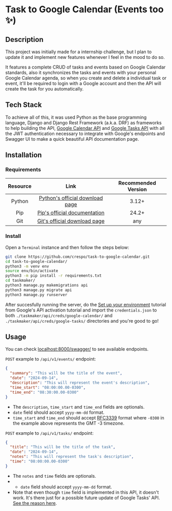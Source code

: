 # Task to Google Calendar (Events too ✨)
## Description
This project was initially made for a internship challenge, but I plan to update it and implement new features whenever I feel in the mood to do so.

It features a complete CRUD of tasks and events based on Google Calendar standards, also it synchronizes the tasks and events with your personal Google Calendar agenda, so when you create and delete a individual task or event, it'll be required to login with a Google account and then the API will create the task for you automatically.
## Tech Stack
To achieve all of this, it was used Python as the base programming language, Django and Django Rest Framework (a.k.a. DRF) as frameworks to help building the API, [Google Calendar API](https://developers.google.com/resources/api-libraries/documentation/calendar/v3/python/latest/index.html) and [Google Tasks API](https://developers.google.com/resources/api-libraries/documentation/tasks/v1/python/latest/index.html) with all the JWT authentication necessary to integrate with Google's endpoints and Swagger UI to make a quick beautiful API documentation page.
## Installation
### Requirements
| Resource | Link | Recommended Version |
| :------: | :--: | :-----: |
| Python | [Python's official download page](https://www.python.org/downloads/) | 3.12+ |
| Pip | [Pip's official documentation](https://pip.pypa.io/en/stable/installation/) | 24.2+ |
| Git | [Git's official download page](https://git-scm.com/downloads) | any |
### Install
Open a ```Terminal``` instance and then follow the steps below:
```bash
git clone https://github.com/crespo/task-to-google-calendar.git
cd task-to-google-calendar/
python3 -m venv env
source env/bin/activate
python3 -m pip install -r requirements.txt
cd taskmaker/
python3 manage.py makemigrations api
python3 manage.py migrate api
python3 manage.py runserver
```
After succesfully running the server, do the [Set up your environment](https://developers.google.com/calendar/api/quickstart/python#set-up-environment) tutorial from Google's API activation tutorial and import the ```credentials.json``` to both ```./taskmaker/api/creds/google-calendar/``` and ```./taskmaker/api/creds/google-tasks/``` directories and you're good to go!
## Usage
You can check [localhost:8000/swagger/](http://localhost:8000/swagger/) to see available endpoints.

```POST``` example to ```/api/v1/events/``` endpoint:
```json
{
  "summary": "This will be the title of the event",
  "date": "2024-09-14",
  "description": "This will represent the event's description",
  "time_start": "08:00:00.00-0300",
  "time_end": "08:30:00.00-0300"
}
```
- The ```description```, ```time_start``` and ```time_end``` fields are optionals.
- ```date``` field should accept ```yyyy-mm-dd``` format.
- ```time_start``` and ```time_end``` should accept [RFC3339](https://www.rfc-editor.org/rfc/rfc3339) format where ```-0300``` in the example above represents the GMT -3 timezone.

```POST``` example to ```/api/v1/tasks/``` endpoint:
```json
{
  "title": "This will be the title of the task",
  "date": "2024-09-14",
  "notes": "This will represent the task's description",
  "time": "08:00:00.00-0300"
}
```
- The ```notes``` and ```time``` fields are optionals.
- - ```date``` field should accept ```yyyy-mm-dd``` format.
- Note that even though ```time``` field is implemented in this API, it doesn't work. It's there just for a possible future update of Google Tasks' API. [See the reason here](https://issuetracker.google.com/issues/166896024).
